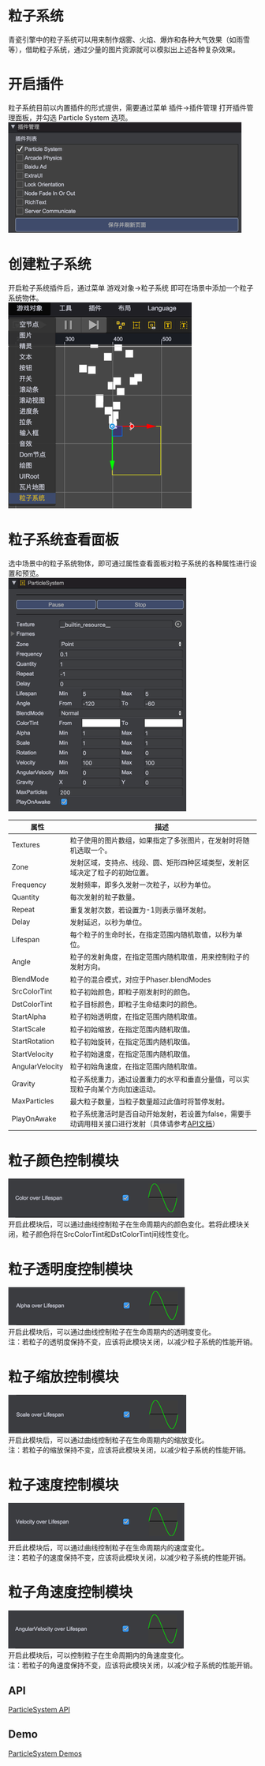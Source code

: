 # 粒子系统

青瓷引擎中的粒子系统可以用来制作烟雾、火焰、爆炸和各种大气效果（如雨雪等），借助粒子系统，通过少量的图片资源就可以模拟出上述各种复杂效果。

# 开启插件

粒子系统目前以内置插件的形式提供，需要通过菜单 插件->插件管理 打开插件管理面板，并勾选 Particle System 选项。  
![](images/enable_plugin.png)   

# 创建粒子系统

开启粒子系统插件后，通过菜单 游戏对象->粒子系统 即可在场景中添加一个粒子系统物体。  
![](images/add_particle_system.png)   

# 粒子系统查看面板
选中场景中的粒子系统物体，即可通过属性查看面板对粒子系统的各种属性进行设置和预览。  
![](images/inspector_main_module.png)    

| 属性 | 描述 |
| ------------- | ------------- |
| Textures | 粒子使用的图片数组，如果指定了多张图片，在发射时将随机选取一个。 |
| Zone | 发射区域，支持点、线段、圆、矩形四种区域类型，发射区域决定了粒子的初始位置。 |
| Frequency | 发射频率，即多久发射一次粒子，以秒为单位。 |
| Quantity | 每次发射的粒子数量。 |
| Repeat | 重复发射次数，若设置为-1则表示循环发射。 |
| Delay | 发射延迟，以秒为单位。 |
| Lifespan | 每个粒子的生命时长，在指定范围内随机取值，以秒为单位。 |
| Angle | 粒子的发射角度，在指定范围内随机取值，用来控制粒子的发射方向。 |
| BlendMode | 粒子的混合模式，对应于Phaser.blendModes |
| SrcColorTint | 粒子初始颜色，即粒子刚发射时的颜色。 |
| DstColorTint | 粒子目标颜色，即粒子生命结束时的颜色。 |
| StartAlpha | 粒子初始透明度，在指定范围内随机取值。 |
| StartScale | 粒子初始缩放，在指定范围内随机取值。 |
| StartRotation | 粒子初始旋转，在指定范围内随机取值。 |
| StartVelocity | 粒子初始速度，在指定范围内随机取值。 |
| AngularVelocity | 粒子初始角速度，在指定范围内随机取值。 |
| Gravity | 粒子系统重力，通过设置重力的水平和垂直分量值，可以实现粒子向某个方向加速运动。 |
| MaxParticles | 最大粒子数量，当粒子数量超过此值时将暂停发射。 |
| PlayOnAwake | 粒子系统激活时是否自动开始发射，若设置为false，需要手动调用相关接口进行发射（具体请参考[API文档](http://docs.zuoyouxi.com/api/officialplugins/particleSystem/CParticleSystem.html)） |

# 粒子颜色控制模块   
![](images/inspector_color_module.png)    
开启此模块后，可以通过曲线控制粒子在生命周期内的颜色变化。若将此模块关闭，粒子颜色将在SrcColorTint和DstColorTint间线性变化。

# 粒子透明度控制模块  
![](images/inspector_alpha_module.png)   
开启此模块后，可以通过曲线控制粒子在生命周期内的透明度变化。  
注：若粒子的透明度保持不变，应该将此模块关闭，以减少粒子系统的性能开销。

# 粒子缩放控制模块  
![](images/inspector_scale_module.png)   
开启此模块后，可以通过曲线控制粒子在生命周期内的缩放变化。  
注：若粒子的缩放保持不变，应该将此模块关闭，以减少粒子系统的性能开销。

# 粒子速度控制模块  
![](images/inspector_velocity_module.png)   
开启此模块后，可以通过曲线控制粒子在生命周期内的速度变化。  
注：若粒子的速度保持不变，应该将此模块关闭，以减少粒子系统的性能开销。

# 粒子角速度控制模块  
![](images/inspector_angular_velocity_module.png)   
开启此模块后，可以控制粒子在生命周期内的角速度变化。  
注：若粒子的角速度保持不变，应该将此模块关闭，以减少粒子系统的性能开销。

## API
[ParticleSystem API](http://docs.zuoyouxi.com/api/officialplugins/particleSystem/CParticleSystem.html)

## Demo
[ParticleSystem Demos](http://engine.zuoyouxi.com/demo/index.html#anchor_ParticleSystem)  
